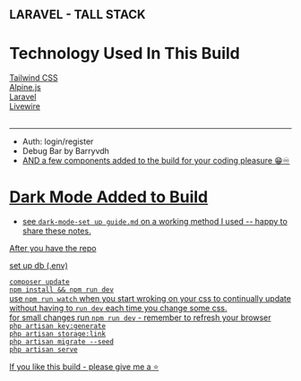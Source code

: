 ## LARAVEL - TALL STACK
<h1>Technology Used In This Build</h1>
<a href="https://tailwindcss.com">Tailwind CSS</a> <br>
<a href="https://github.com/alpinejs/alpine">Alpine.js</a>  <br>
<a href="https://laravel.com">Laravel</a>  <br>
<a href="https://laravel-livewire.com">Livewire</a>  <br>
<br>
<hr>

* Auth: login/register
* Debug Bar by Barryvdh <a href="https://github.com/barryvdh/laravel-debugbar">
* AND a few components added to the build for your coding pleasure 😁♾️

# Dark Mode Added to Build
* see `dark-mode-set up guide.md` on a working method I used -- happy to share these notes. 

After you have the repo

set up db (.env)

`composer update` <br>
`npm install && npm run dev` <br>
use `npm run watch` when you start wroking on your css to continually update without having to `run dev` each time you change some css. <br>
for small changes run `npm run dev` - remember to refresh your browser <br>
`php artisan key:generate` <br>
`php artisan storage:link` <br>
`php artisan migrate --seed` <br>
`php artisan serve` <br>
    
 If you like this build - please give me a ⭐




